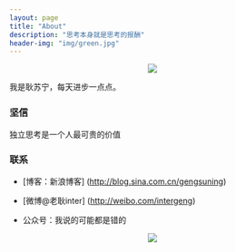 ```yaml
---
layout: page
title: "About"
description: "思考本身就是思考的报酬"
header-img: "img/green.jpg"
---
```



<center>
    <p><img src="http://7xlfkx.com1.z0.glb.clouddn.com/white2.jpg" align="center"></p>
</center>

我是耿苏宁，每天进步一点点。

### 坚信
独立思考是一个人最可贵的价值

### 联系

- [博客：新浪博客] (http://blog.sina.com.cn/gengsuning)

- [微博@老耿inter] (http://weibo.com/intergeng)

- 公众号：我说的可能都是错的


<center>
    <p><img src="http://i173.photobucket.com/albums/w63/cnfeat/2015-08-29-2_zpsqj7po8eo.png" align="center"></p>
</center>
